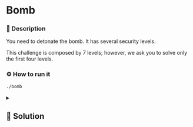 # Bomb

### 📄 Description
You need to detonate the bomb.
It has several security levels.

This challenge is composed by 7 levels;
however, we ask you to solve only the first four levels.

### ⚙ How to run it
```bash
./bomb
```

<details>
    <summary>
        <h2>🔑 Solution</h2>
    </summary>

Input for each phase:
   1. `Border relations with Canada have never been better.`
   2. `1 2 4 8 16 32`
   3. `7 327`
   4. `7 0`
   5. `yonuvw`
   6. `4 3 2 1 6 5`
   7. `22`

</details>